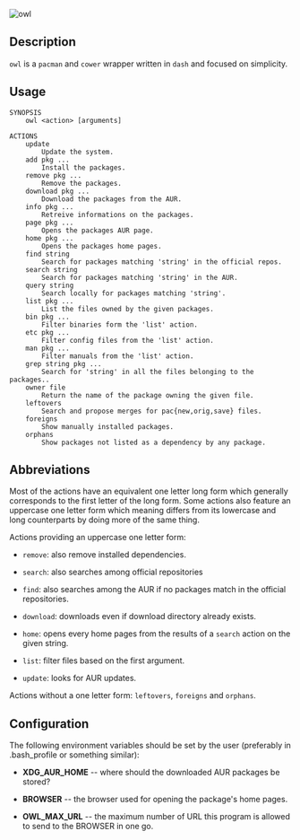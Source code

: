 ![owl](http://f.cl.ly/items/0G0U0U3E0q1r2t140g0h/owl.jpg)

## Description

`owl` is a `pacman` and `cower` wrapper written in `dash` and focused on simplicity.

## Usage

    SYNOPSIS
        owl <action> [arguments]

    ACTIONS
        update
            Update the system.
        add pkg ...
            Install the packages.
        remove pkg ...
            Remove the packages.
        download pkg ...
            Download the packages from the AUR.
        info pkg ...
            Retreive informations on the packages.
        page pkg ...
            Opens the packages AUR page.
        home pkg ...
            Opens the packages home pages.
        find string
            Search for packages matching 'string' in the official repos.
        search string
            Search for packages matching 'string' in the AUR.
        query string
            Search locally for packages matching 'string'.
        list pkg ...
            List the files owned by the given packages.
        bin pkg ...
            Filter binaries form the 'list' action.
        etc pkg ...
            Filter config files from the 'list' action.
        man pkg ...
            Filter manuals from the 'list' action.
        grep string pkg ...
            Search for 'string' in all the files belonging to the packages..
        owner file
            Return the name of the package owning the given file.
        leftovers
            Search and propose merges for pac{new,orig,save} files.
        foreigns
            Show manually installed packages.
        orphans
            Show packages not listed as a dependency by any package.

## Abbreviations

Most of the actions have an equivalent one letter long form which generally
corresponds to the first letter of the long form. Some actions also feature an
uppercase one letter form which meaning differs from its lowercase and long
counterparts by doing more of the same thing.

Actions providing an uppercase one letter form:

- `remove`: also remove installed dependencies.

- `search`: also searches among official repositories

- `find`: also searches among the AUR if no packages match in the official repositories.

- `download`: downloads even if download directory already exists.

- `home`: opens every home pages from the results of a `search` action on the given string.

- `list`: filter files based on the first argument.

- `update`: looks for AUR updates.

Actions without a one letter form: `leftovers`, `foreigns` and `orphans`.

## Configuration

The following environment variables should be set by the user (preferably in .bash_profile or something similar):

- **XDG_AUR_HOME** -- where should the downloaded AUR packages be stored?

- **BROWSER** -- the browser used for opening the package's home pages.

- **OWL_MAX_URL** -- the maximum number of URL this program is allowed to send to
  the BROWSER in one go.
